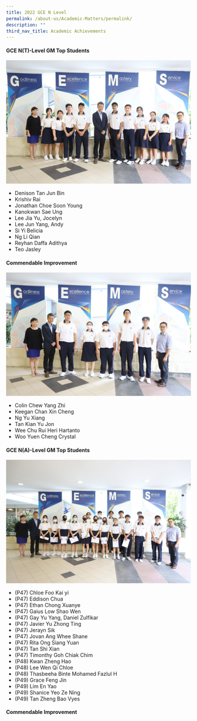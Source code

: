 ```yaml
---
title: 2022 GCE N Level
permalink: /about-us/Academic-Matters/permalink/
description: ""
third_nav_title: Academic Achievements
---
```

#### GCE N(T)-Level GM Top Students
![](/images/IMG_3230-2048x1365.jpg)
* Denison Tan Jun Bin
* Krishiv Rai
* Jonathan Choe Soon Young
* Kanokwan Sae Ung
* Lee Jia Yu, Jocelyn
* Lee Jun Yang, Andy
* Si Yi Belicia
* Ng Li Qian
* Reyhan Daffa Adithya
* Teo Jasley

#### Commendable Improvement
![](/images/2022%20CI%20Sec4nt.jpg)
* Colin Chew Yang Zhi
* Keegan Chan Xin Cheng
* Ng Yu Xiang
* Tan Kian Yu Jon
* Wee Chu Rui Heri Hartanto
* Woo Yuen Cheng Crystal


#### GCE N(A)-Level GM Top Students
![](/images/2022%20top%204NA.jpg)
* (P47) Chloe Foo Kai yi
* (P47) Eddison Chua
* (P47) Ethan Chong Xuanye
* (P47) Gaius Low Shao Wen
* (P47) Gay Yu Yang, Daniel Zulfikar
* (P47) Javier Yu Zhong Ting
* (P47) Jerayn Sik
* (P47) Jovan Ang Whee Shane
* (P47) Rita Ong Siang Yuan
* (P47) Tan Shi Xian
* (P47) Timonthy Goh Chiak Chim
* (P48) Kwan Zheng Hao
* (P48) Lee Wen Qi Chloe
* (P48) Thasbeeha Binte Mohamed Fazlul H
* (P49) Grace Feng Jin
* (P49) Lim En Yao
* (P49) Shanice Yeo Ze Ning
* (P49) Tan Zheng Bao Vyes


#### Commendable Improvement